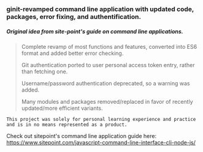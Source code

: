 ### ginit-revamped command line application with updated code, packages, error fixing, and authentification.

##### Original idea from site-point's guide on command line applications.

> Complete revamp of most functions and features, converted into ES6 format and added better error checking.
> 
> Git authentication ported to user personal access token entry, rather than fetching one.
> 
> Username/password authentication deprecated, so a warning was added.
>
> Many modules and packages removed/replaced in favor of recently updated/more efficient variants.

`This project was solely for personal learning experience and practice and is in no means represented as a product.`

Check out sitepoint's command line application guide here: https://www.sitepoint.com/javascript-command-line-interface-cli-node-js/
